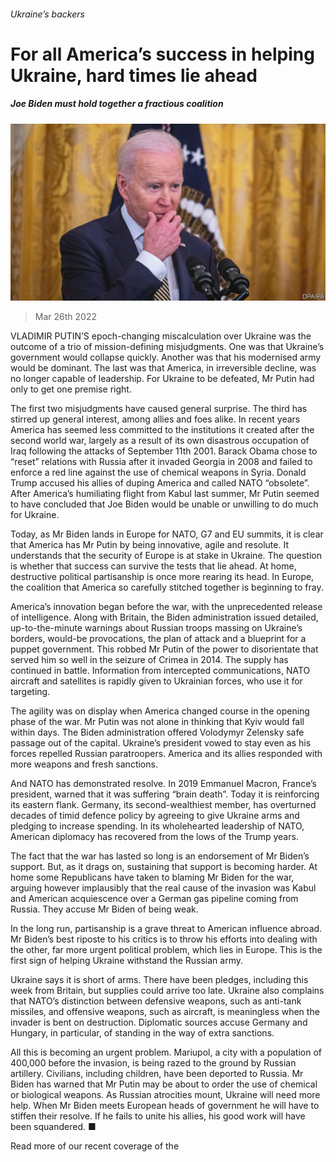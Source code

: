 ###### Ukraine’s backers

# For all America’s success in helping Ukraine, hard times lie ahead 

##### Joe Biden must hold together a fractious coalition 

![image](images/20220326_ldp001.jpg) 

> Mar 26th 2022 

VLADIMIR PUTIN’S epoch-changing miscalculation over Ukraine was the outcome of a trio of mission-defining misjudgments. One was that Ukraine’s government would collapse quickly. Another was that his modernised army would be dominant. The last was that America, in irreversible decline, was no longer capable of leadership. For Ukraine to be defeated, Mr Putin had only to get one premise right.

The first two misjudgments have caused general surprise. The third has stirred up general interest, among allies and foes alike. In recent years America has seemed less committed to the institutions it created after the second world war, largely as a result of its own disastrous occupation of Iraq following the attacks of September 11th 2001. Barack Obama chose to “reset” relations with Russia after it invaded Georgia in 2008 and failed to enforce a red line against the use of chemical weapons in Syria. Donald Trump accused his allies of duping America and called NATO “obsolete”. After America’s humiliating flight from Kabul last summer, Mr Putin seemed to have concluded that Joe Biden would be unable or unwilling to do much for Ukraine.


Today, as Mr Biden lands in Europe for NATO, G7 and EU summits, it is clear that America has  Mr Putin by being innovative, agile and resolute. It understands that the security of Europe is at stake in Ukraine. The question is whether that success can survive the tests that lie ahead. At home, destructive political partisanship is once more rearing its head. In Europe, the coalition that America so carefully stitched together is beginning to fray.

America’s innovation began before the war, with the unprecedented release of intelligence. Along with Britain, the Biden administration issued detailed, up-to-the-minute warnings about Russian troops massing on Ukraine’s borders, would-be provocations, the plan of attack and a blueprint for a puppet government. This robbed Mr Putin of the power to disorientate that served him so well in the seizure of Crimea in 2014. The supply has continued in battle. Information from intercepted communications, NATO aircraft and satellites is rapidly given to Ukrainian forces, who use it for targeting.

The agility was on display when America changed course in the opening phase of the war. Mr Putin was not alone in thinking that Kyiv would fall within days. The Biden administration offered Volodymyr Zelensky safe passage out of the capital. Ukraine’s president vowed to stay even as his forces repelled Russian paratroopers. America and its allies responded with more weapons and fresh sanctions.

And NATO has demonstrated resolve. In 2019 Emmanuel Macron, France’s president, warned that it was suffering “brain death”. Today it is reinforcing its eastern flank. Germany, its second-wealthiest member, has overturned decades of timid defence policy by agreeing to give Ukraine arms and pledging to increase spending. In its wholehearted leadership of NATO, American diplomacy has recovered from the lows of the Trump years.

The fact that the war has lasted so long is an endorsement of Mr Biden’s support. But, as it drags on, sustaining that support is becoming harder. At home some Republicans have taken to blaming Mr Biden for the war, arguing however implausibly that the real cause of the invasion was Kabul and American acquiescence over a German gas pipeline coming from Russia. They accuse Mr Biden of being weak.

In the long run, partisanship is a grave threat to American influence abroad. Mr Biden’s best riposte to his critics is to throw his efforts into dealing with the other, far more urgent political problem, which lies in Europe. This is the first sign of  helping Ukraine withstand the Russian army.

Ukraine says it is short of arms. There have been pledges, including this week from Britain, but supplies could arrive too late. Ukraine also complains that NATO’s distinction between defensive weapons, such as anti-tank missiles, and offensive weapons, such as aircraft, is meaningless when the invader is bent on destruction. Diplomatic sources accuse Germany and Hungary, in particular, of standing in the way of extra sanctions.

All this is becoming an urgent problem. Mariupol, a city with a population of 400,000 before the invasion, is being razed to the ground by Russian artillery. Civilians, including children, have been deported to Russia. Mr Biden has warned that Mr Putin may be about to order the use of chemical or biological weapons. As Russian atrocities mount, Ukraine will need more help. When Mr Biden meets European heads of government he will have to stiffen their resolve. If he fails to unite his allies, his good work will have been squandered. ■

Read more of our recent coverage of the 

